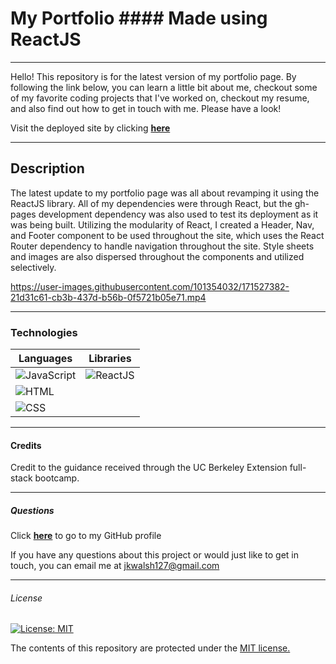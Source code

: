 # My Portfolio #### Made using ReactJS
---
Hello! This repository is for the latest version of my portfolio page. By following the link below, you can learn a little bit about me, checkout some of my favorite coding projects that I've worked on, checkout my resume, and also find out how to get in touch with me. Please have a look!

 Visit the deployed site by clicking <a href="https://jkwalsh127.github.io/react-portfolio/#aboutme" target="_blank">**here**<a> 

---
## Description
The latest update to my portfolio page was all about revamping it using the ReactJS library. All of my dependencies were through React, but the gh-pages development dependency was also used to test its deployment as it was being built. Utilizing the modularity of React, I created a Header, Nav, and Footer component to be used throughout the site, which uses the React Router dependency to handle navigation throughout the site. Style sheets and images are also dispersed throughout the components and utilized selectively.
 
https://user-images.githubusercontent.com/101354032/171527382-21d31c61-cb3b-437d-b56b-0f5721b05e71.mp4

---
### Technologies
| Languages  | Libraries |
| ---------  | --------- |
| ![JavaScript](https://img.shields.io/badge/javascript-%23323330.svg?style=for-the-badge&logo=javascript&logoColor=%23F7DF1E) | ![ReactJS](https://img.shields.io/badge/React-20232A?style=for-the-badge&logo=react&logoColor=61DAFB) |
| ![HTML](https://img.shields.io/badge/HTML-239120?style=for-the-badge&logo=html5&logoColor=white) |  |
| ![CSS](https://img.shields.io/badge/CSS3-1572B6?style=for-the-badge&logo=css3&logoColor=white)   |  |

---
#### Credits
Credit to the guidance received through the UC Berkeley Extension full-stack bootcamp. 

---
##### Questions
Click <a href="https://github.com/jkwalsh127" target="_blank">**here**<a> to go to my GitHub profile

If you have any questions about this project or would just like to get in touch, you can email me at <a href="mailto:jkwalsh127@gmail.com" target="_blank">jkwalsh127@gmail.com</a>
  
---
###### License
[![License: MIT](https://img.shields.io/badge/License-MIT-yellow.svg)](https://opensource.org/licenses/MIT)

The contents of this repository are protected under the <a href="https://opensource.org/licenses/MIT">MIT license.</a>
